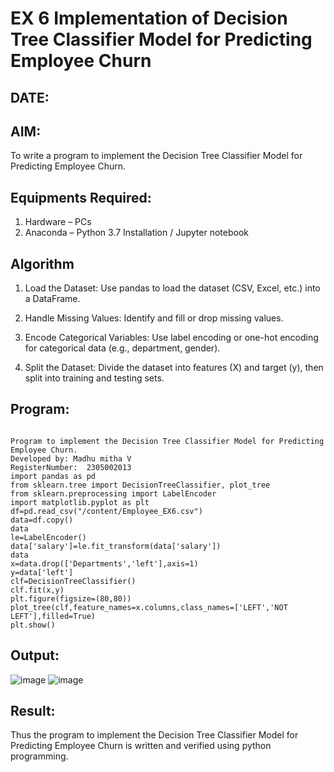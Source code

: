 # EX 6 Implementation of Decision Tree Classifier Model for Predicting Employee Churn
## DATE:
## AIM:
To write a program to implement the Decision Tree Classifier Model for Predicting Employee Churn.

## Equipments Required:
1. Hardware – PCs
2. Anaconda – Python 3.7 Installation / Jupyter notebook

## Algorithm
1. Load the Dataset: Use pandas to load the dataset (CSV, Excel, etc.) into a DataFrame.

2. Handle Missing Values: Identify and fill or drop missing values.

3. Encode Categorical Variables: Use label encoding or one-hot encoding for categorical data
(e.g., department, gender).

4. Split the Dataset: Divide the dataset into features (X) and target (y), then split into training and
testing sets.

## Program:
```

Program to implement the Decision Tree Classifier Model for Predicting Employee Churn.
Developed by: Madhu mitha V
RegisterNumber:  2305002013
import pandas as pd
from sklearn.tree import DecisionTreeClassifier, plot_tree
from sklearn.preprocessing import LabelEncoder
import matplotlib.pyplot as plt
df=pd.read_csv("/content/Employee_EX6.csv")
data=df.copy()
data
le=LabelEncoder()
data['salary']=le.fit_transform(data['salary'])
data
x=data.drop(['Departments','left'],axis=1)
y=data['left']
clf=DecisionTreeClassifier()
clf.fit(x,y)
plt.figure(figsize=(80,80))
plot_tree(clf,feature_names=x.columns,class_names=['LEFT','NOT LEFT'],filled=True)
plt.show()
```

## Output:
![image](https://github.com/user-attachments/assets/a77ca489-f877-4cdd-b2f6-c3ecccb28270)
![image](https://github.com/user-attachments/assets/90f69d60-3385-4ff0-98b3-9de9544cafb7)



## Result:
Thus the program to implement the  Decision Tree Classifier Model for Predicting Employee Churn is written and verified using python programming.
